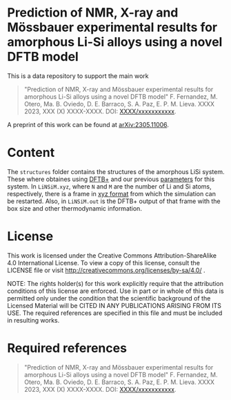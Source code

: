 # Prediction of NMR, X-ray and Mössbauer experimental results for amorphous Li-Si alloys using a novel DFTB model

This is a data repository to support the main work 

> "Prediction of NMR, X-ray and Mössbauer experimental results for amorphous 
> Li-Si alloys using a novel DFTB model" F. Fernandez, M. Otero, Ma. B. Oviedo, 
> D. E. Barraco, S. A. Paz, E. P. M. Lieva.
> XXXX 2023, XXX (X) XXXX-XXXX. DOI: [XXXX/xxxxxxxxxxx](https://doi.org/).

A preprint of this work can be found at 
[arXiv:2305.11006](https://arxiv.org/abs/2305.11006).


# Content

The `structures` folder contains the structures of the amorphous LiSi system.
These where obtaines using [DFTB+](https://dftbplus.org/) and our previous 
[parameters](https://github.com/alexispaz/DFTB_LiSi) for this system. In 
`LiNSiM.xyz`, where `N` and `M` are the number of Li and Si atoms, respectively,
there is a frame in [xyz format](https://en.wikipedia.org/wiki/XYZ_file_format) 
from which the simulation can be restarted. Also, in `LiNSiM.out` is the DFTB+ 
output of that frame with the box size and other thermodynamic information.


# License

This work is licensed under the Creative Commons Attribution-ShareAlike 4.0
International License. To view a copy of this license, consult the LICENSE file
or visit http://creativecommons.org/licenses/by-sa/4.0/ .

NOTE: The rights holder(s) for this work explicitly require that the attribution
conditions of this license are enforced. Use in part or in whole of this data is
permitted only under the condition that the scientific background of the
Licensed Material will be CITED IN ANY PUBLICATIONS ARISING FROM ITS USE. The
required references are specified in this file and must be included in resulting works.


# Required references

> "Prediction of NMR, X-ray and Mössbauer experimental results for amorphous 
> Li-Si alloys using a novel DFTB model" F. Fernandez, M. Otero, Ma. B. Oviedo, 
> D. E. Barraco, S. A. Paz, E. P. M. Lieva.
> XXXX 2023, XXX (X) XXXX-XXXX. DOI: [XXXX/xxxxxxxxxxx](https://doi.org/).

